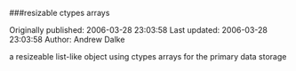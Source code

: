 ###resizable ctypes arrays

Originally published: 2006-03-28 23:03:58
Last updated: 2006-03-28 23:03:58
Author: Andrew Dalke

a resizeable list-like object using ctypes arrays for the primary data storage